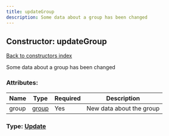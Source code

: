 ```yaml
---
title: updateGroup
description: Some data about a group has been changed
---
```

## Constructor: updateGroup  
[Back to constructors index](index.md)



Some data about a group has been changed

### Attributes:

| Name     |    Type       | Required | Description |
|----------|---------------|----------|-------------|
|group|[group](../types/group.md) | Yes|New data about the group|



### Type: [Update](../types/Update.md)


